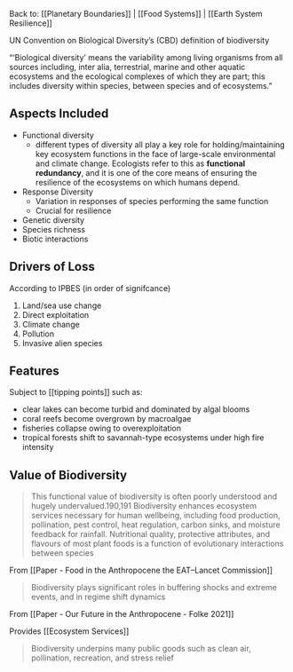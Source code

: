 Back to: [[Planetary Boundaries]] | [[Food Systems]] | [[Earth System Resilience]]

UN Convention on Biological Diversity’s (CBD) definition of biodiversity
> 
“‘Biological diversity’ means the variability among living organisms from all sources including, inter alia, terrestrial, marine and other aquatic ecosystems and the ecological complexes of which they are part; this includes diversity within species, between species and of ecosystems.”

## Aspects Included
- Functional diversity
	- different types of diversity all play a key role for holding/maintaining key ecosystem functions in the face of large-scale environmental and climate change. Ecologists refer to this as **functional redundancy**, and it is one of the core means of ensuring the resilience of the ecosystems on which humans depend. 
- Response Diversity
	- Variation in responses of species performing the same function
	- Crucial for resilience
- Genetic diversity
- Species richness
- Biotic interactions

## Drivers of Loss
According to IPBES (in order of signifcance)

1. Land/sea use change
2. Direct exploitation
3. Climate change
4. Pollution
5. Invasive alien species

## Features
Subject to [[tipping points]] such as:
- clear lakes can become turbid and dominated by algal blooms
- coral reefs become overgrown by macroalgae
- fisheries collapse owing to overexploitation
- tropical forests shift to savannah-type ecosystems under high fire intensity


## Value of Biodiversity
> This functional value of biodiversity is often poorly understood and hugely undervalued.190,191 Biodiversity enhances ecosystem services necessary for human wellbeing, including food production, pollination, pest control, heat regulation, carbon sinks, and moisture feedback for rainfall. Nutritional quality, protective attributes, and flavours of most plant foods is  a function of evolutionary interactions between species

From [[Paper - Food in the Anthropocene the EAT–Lancet Commission]]


> Biodiversity plays significant roles in buffering shocks and extreme events, and in regime shift dynamics

From [[Paper - Our Future in the Anthropocene - Folke 2021]]

Provides [[Ecosystem Services]]

> Biodiversity underpins many public goods such as clean air, pollination, recreation, and stress relief

